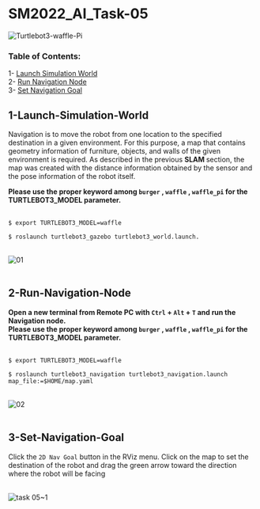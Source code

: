 # SM2022_AI_Task-05
![Turtlebot3-waffle-Pi](https://user-images.githubusercontent.com/101488769/185805836-278ff90c-43ae-485b-98c9-51817b9aebf8.png)

### Table of Contents:
1- [Launch Simulation World](#1-Launch-Simulation-World) </br>
2- [Run Navigation Node](#2-Run-Navigation-Node) </br>
3- [Set Navigation Goal](#3-Set-Navigation-Goal) </br>

## 1-Launch-Simulation-World
Navigation is to move the robot from one location to the specified destination in a given environment. For this purpose, a map that contains geometry information of furniture, objects, and walls of the given environment is required. As described in the previous <b> SLAM </b> section, the map was created with the distance information obtained by the sensor and the pose information of the robot itself. </br>

<b> Please use the proper keyword among `burger` , `waffle` , `waffle_pi` for the TURTLEBOT3_MODEL parameter. </b> 
<br/>
<br/>

```$ export TURTLEBOT3_MODEL=waffle```

```$ roslaunch turtlebot3_gazebo turtlebot3_world.launch.```
</br>
</br>

![01](https://user-images.githubusercontent.com/101488769/185805169-475a2471-dc20-4f4f-a0a3-7b8c63eea5aa.png)
</br>
</br>


## 2-Run-Navigation-Node
<B> Open a new terminal from Remote PC with `Ctrl` + `Alt` + `T` and run the Navigation node. <br/>
Please use the proper keyword among `burger` , `waffle` , `waffle_pi` for the TURTLEBOT3_MODEL parameter. </b>
<br/>
<br/>

```$ export TURTLEBOT3_MODEL=waffle```

```$ roslaunch turtlebot3_navigation turtlebot3_navigation.launch map_file:=$HOME/map.yaml```
</br>
</br>

![02](https://user-images.githubusercontent.com/101488769/185805208-48f28fd6-b6d2-4b31-a107-7175e3ce4db1.png)
</br>
</br>


## 3-Set-Navigation-Goal
Click the `2D Nav Goal` button in the RViz menu. Click on the map to set the destination of the robot and drag the green arrow toward the direction where the robot will be facing
</br>
</br>

![task 05~1](https://user-images.githubusercontent.com/101488769/185805701-93c341f7-d1c7-48c6-b3f4-a1d942d1a21a.gif)
</br>
</br>
